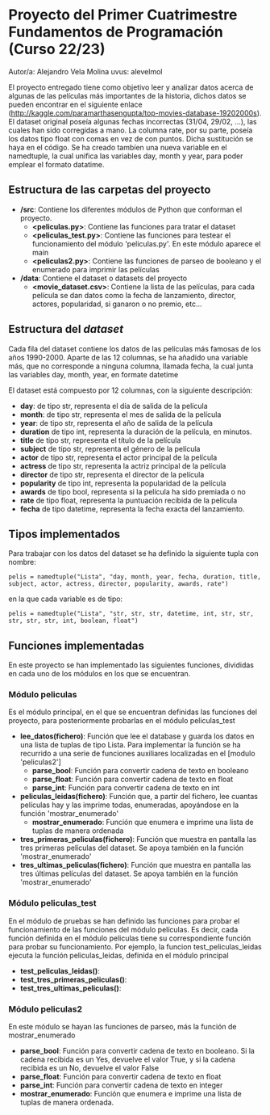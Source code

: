 # Proyecto del Primer Cuatrimestre Fundamentos de Programación (Curso  22/23)
Autor/a: Alejandro Vela Molina   uvus: alevelmol

El proyecto entregado tiene como objetivo leer y analizar datos acerca de algunas de las películas más importantes de la historia, dichos datos se pueden encontrar en el siguiente enlace (http://kaggle.com/paramarthasengupta/top-movies-database-19202000s). El dataset original poseía algunas fechas incorrectas (31/04, 29/02, ...), las cuales han sido corregidas a mano. La columna rate, por su parte, poseía los datos tipo float con comas en vez de con puntos. Dicha sustitución se haya en el código. Se ha creado tambíen una nueva variable en el namedtuple, la cual unifica las variables day, month y year, para poder emplear el formato datatime.


## Estructura de las carpetas del proyecto

* **/src**: Contiene los diferentes módulos de Python que conforman el proyecto.
  * **\<peliculas.py\>**: Contiene las funciones para tratar el dataset
  * **\<peliculas_test.py\>**: Contiene las funciones para testear el funcionamiento del módulo 'peliculas.py'. En este módulo aparece el main
  * **\<peliculas2.py\>**: Contiene las funciones de parseo de booleano y el enumerado para imprimir las películas
* **/data**: Contiene el dataset o datasets del proyecto
    * **\<movie_dataset.csv\>**: Contiene la lista de las películas, para cada película se dan datos como la fecha de lanzamiento, director, actores, popularidad, si ganaron o no premio, etc...
    
## Estructura del *dataset*

Cada fila del dataset contiene los datos de las películas más famosas de los años 1990-2000. Aparte de las 12 columnas, se ha añadido una variable más, que no corresponde a ninguna columna, llamada fecha, la cual junta las variables day, month, year, en formate datetime

El dataset está compuesto por 12 columnas, con la siguiente descripción:

* **day**: de tipo str, representa el día de salida de la película
* **month**: de tipo str, representa el mes de salida de la película
* **year**: de tipo str, representa el año de salida de la película
* **duration** de tipo int, representa la duración de la película, en minutos.
* **title** de tipo str, representa el título de la película
* **subject** de tipo str, representa el género de la película
* **actor** de tipo str, representa el actor principal de la película
* **actress** de tipo str, representa la actriz principal de la película
* **director** de tipo str, representa el director de la película
* **popularity** de tipo int, representa la popularidad de la película
* **awards** de tipo bool, representa si la película ha sido premiada o no
* **rate** de tipo float, representa la puntuación recibida de la película
* **fecha** de tipo datetime, representa la fecha exacta del lanzamiento.

## Tipos implementados

Para trabajar con los datos del dataset se ha definido la siguiente tupla con nombre:

`pelis = namedtuple("Lista", "day, month, year, fecha, duration, title, subject, actor, actress, director, popularity, awards, rate")`

en la que cada variable es de tipo:

`pelis = namedtuple("Lista", "str, str, str, datetime, int, str, str, str, str, str, int, boolean, float")`

## Funciones implementadas
En este proyecto se han implementado las siguientes funciones, divididas en cada uno de los módulos en los que se encuentran.

### Módulo peliculas
Es el módulo principal, en el que se encuentran definidas las funciones del proyecto, para posteriormente probarlas en el módulo peliculas_test
* **lee_datos(fichero)**: Función que lee el database y guarda los datos en una lista de tuplas de tipo Lista. Para implementar la función se ha recurrido a una serie de funciones auxiliares localizadas en el [modulo 'peliculas2']
  * **parse_bool**: Función para convertir cadena de texto en booleano
  * **parse_float**: Función para convertir cadena de texto en float
  * **parse_int**: Función para convertir cadena de texto en int
* **peliculas_leidas(fichero)**: Función que, a partir del fichero, lee cuantas películas hay y las imprime todas, enumeradas, apoyándose en la función 'mostrar_enumerado'
  * **mostrar_enumerado**: Función que enumera e imprime una lista de tuplas de manera ordenada
* **tres_primeras_peliculas(fichero)**: Función que muestra en pantalla las tres primeras películas del dataset. Se apoya también en la función 'mostrar_enumerado'
* **tres_ultimas_peliculas(fichero)**: Función que muestra en pantalla las tres últimas películas del dataset. Se apoya también en la función 'mostrar_enumerado'

### Módulo peliculas_test
En el módulo de pruebas se han definido las funciones para probar el funcionamiento de las funciones del módulo películas. Es decir, cada función definida en el módulo peliculas tiene su correspondiente función para probar su funcionamiento. Por ejemplo, la funcion test_peliculas_leidas ejecuta la función peliculas_leidas, definida en el módulo principal
* **test_peliculas_leidas()**:
* **test_tres_primeras_peliculas()**:
* **test_tres_ultimas_peliculas()**:
### Módulo peliculas2
En este módulo se hayan las funciones de parseo, más la función de mostrar_enumerado
* **parse_bool**: Función para convertir cadena de texto en booleano. Si la cadena recibida es un Yes, devuelve el valor True, y si la cadena recibida es un No, devuelve el valor False
* **parse_float**: Función para convertir cadena de texto en float
* **parse_int**: Función para convertir cadena de texto en integer
* **mostrar_enumerado**: Función que enumera e imprime una lista de tuplas de manera ordenada.
